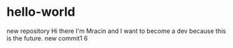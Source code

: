 # hello-world
new repository
Hi there I'm Mracin and I want to become a dev because this is the future.
new commit1
6
